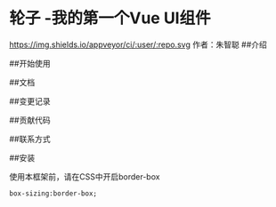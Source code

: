 # 轮子 -我的第一个Vue UI组件
https://img.shields.io/appveyor/ci/:user/:repo.svg
作者：朱智聪
##介绍

##开始使用

##文档

##变更记录

##贡献代码

##联系方式

##安装

使用本框架前，请在CSS中开启border-box

```
box-sizing:border-box;
```